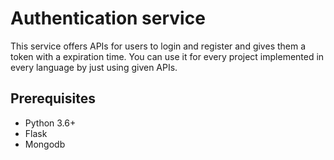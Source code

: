 # Authentication service
This service offers APIs for users to login and register and gives them a token with a expiration time.
You can use it for every project implemented in every language by just using given APIs.

## Prerequisites
- Python 3.6+
- Flask
- Mongodb
